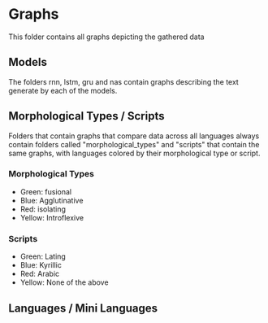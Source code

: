 # Graphs

This folder contains all graphs depicting the gathered data 

## Models

The folders rnn, lstm, gru and nas contain graphs describing the text generate by each of the models.

## Morphological Types / Scripts

Folders that contain graphs that compare data across all languages always contain folders called "morphological_types" and "scripts" that contain the same graphs, with languages colored by their morphological type or script. 

### Morphological Types
- Green: fusional
- Blue: Agglutinative
- Red: isolating
- Yellow: Introflexive

### Scripts
- Green: Lating
- Blue: Kyrillic
- Red: Arabic
- Yellow: None of the above


## Languages / Mini Languages